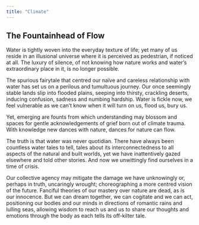 ```yaml
---
title: "Climate"
---
```

## The Fountainhead of Flow
Water is tightly woven into the everyday texture of life; yet many of us reside in an illusional universe where it is perceived as pedestrian, if noticed at all. The luxury of silence, of not knowing how nature works and water’s extraordinary place in it, is no longer possible.

The spurious fairytale that centred our naïve and careless relationship with water has set us on a perilous and tumultuous journey. Our once seemingly stable lands slip into flooded plains, seeping into thirsty, crackling deserts, inducing confusion, sadness and numbing hardship. Water is fickle now, we feel vulnerable as we can’t know when it will turn on us, flood us, bury us.

Yet, emerging are founts from which understanding may blossom and spaces for gentle acknowledgements of grief born out of climate trauma. With knowledge new dances with nature, dances for nature can flow.

The truth is that water was never quotidian. There have always been countless water tales to tell, tales about its interconnectedness to all aspects of the natural and built worlds, yet we have inattentively gazed elsewhere and told other stories. And now we unwittingly find ourselves in a time of crisis.

Our collective agency may mitigate the damage we have unknowingly or, perhaps in truth, uncaringly wrought; choreographing a more centred vision of the future. Fanciful theories of our mastery over nature are dead, as is our innocence. But we can dream together, we can cogitate and we can act, positioning our bodies and our minds in directions of romantic rains and lulling seas, allowing wisdom to reach us and us to share our thoughts and emotions through the body as each tells its off-kilter tale.